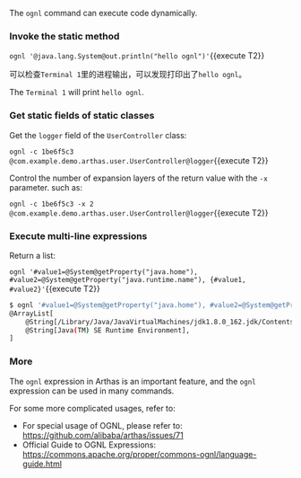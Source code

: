 
The `ognl` command can execute code dynamically.

### Invoke the static method

`ognl '@java.lang.System@out.println("hello ognl")'`{{execute T2}}

可以检查`Terminal 1`里的进程输出，可以发现打印出了`hello ognl`。


The `Terminal 1` will print `hello ognl`.

### Get static fields of static classes

Get the `logger` field of the `UserController` class:

`ognl -c 1be6f5c3 @com.example.demo.arthas.user.UserController@logger`{{execute T2}}

Control the number of expansion layers of the return value with the `-x` parameter. such as:

`ognl -c 1be6f5c3 -x 2 @com.example.demo.arthas.user.UserController@logger`{{execute T2}}

### Execute multi-line expressions

Return a list:

`ognl '#value1=@System@getProperty("java.home"), #value2=@System@getProperty("java.runtime.name"), {#value1, #value2}'`{{execute T2}}

```bash
$ ognl '#value1=@System@getProperty("java.home"), #value2=@System@getProperty("java.runtime.name"), {#value1, #value2}'
@ArrayList[
    @String[/Library/Java/JavaVirtualMachines/jdk1.8.0_162.jdk/Contents/Home/jre],
    @String[Java(TM) SE Runtime Environment],
]
```

### More

The `ognl` expression in Arthas is an important feature, and the `ognl` expression can be used in many commands.

For some more complicated usages, refer to:

* For special usage of OGNL, please refer to: https://github.com/alibaba/arthas/issues/71
* Official Guide to OGNL Expressions: https://commons.apache.org/proper/commons-ognl/language-guide.html
